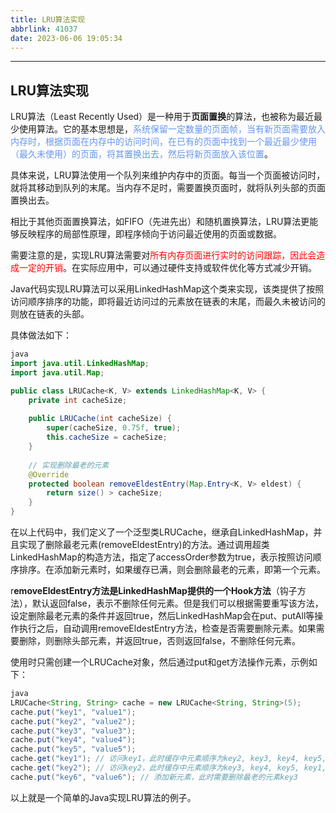 ```yaml
---
title: LRU算法实现
abbrlink: 41037
date: 2023-06-06 19:05:34
---
```


---
## LRU算法实现

LRU算法（Least Recently Used）是一种用于**页面置换**的算法，也被称为最近最少使用算法。它的基本思想是，<font color='cornflowerblue'>系统保留一定数量的页面帧，当有新页面需要放入内存时，根据页面在内存中的访问时间，在已有的页面中找到一个最近最少使用（最久未使用）的页面，将其置换出去，然后将新页面放入该位置</font>。

具体来说，LRU算法使用一个队列来维护内存中的页面。每当一个页面被访问时，就将其移动到队列的末尾。当内存不足时，需要置换页面时，就将队列头部的页面置换出去。

相比于其他页面置换算法，如FIFO（先进先出）和随机置换算法，LRU算法更能够反映程序的局部性原理，即程序倾向于访问最近使用的页面或数据。

需要注意的是，实现LRU算法需要对<font color='red'>所有内存页面进行实时的访问跟踪，因此会造成一定的开销</font>。在实际应用中，可以通过硬件支持或软件优化等方式减少开销。

Java代码实现LRU算法可以采用LinkedHashMap这个类来实现，该类提供了按照访问顺序排序的功能，即将最近访问过的元素放在链表的末尾，而最久未被访问的则放在链表的头部。

具体做法如下：

```java
java
import java.util.LinkedHashMap;
import java.util.Map;

public class LRUCache<K, V> extends LinkedHashMap<K, V> {
    private int cacheSize;
    
    public LRUCache(int cacheSize) {
        super(cacheSize, 0.75f, true);
        this.cacheSize = cacheSize;
    }
    
    // 实现删除最老的元素
    @Override
    protected boolean removeEldestEntry(Map.Entry<K, V> eldest) {
        return size() > cacheSize;
    }
}
```

在以上代码中，我们定义了一个泛型类LRUCache，继承自LinkedHashMap，并且实现了删除最老元素(removeEldestEntry)的方法。通过调用超类LinkedHashMap的构造方法，指定了accessOrder参数为true，表示按照访问顺序排序。在添加新元素时，如果缓存已满，则会删除最老的元素，即第一个元素。

r**emoveEldestEntry方法是LinkedHashMap提供的一个Hook方法**（钩子方法），默认返回false，表示不删除任何元素。但是我们可以根据需要重写该方法，设定删除最老元素的条件并返回true，然后LinkedHashMap会在put、putAll等操作执行之后，自动调用removeEldestEntry方法，检查是否需要删除元素。如果需要删除，则删除头部元素，并返回true，否则返回false，不删除任何元素。

使用时只需创建一个LRUCache对象，然后通过put和get方法操作元素，示例如下：

```java
java
LRUCache<String, String> cache = new LRUCache<String, String>(5);
cache.put("key1", "value1");
cache.put("key2", "value2");
cache.put("key3", "value3");
cache.put("key4", "value4");
cache.put("key5", "value5");
cache.get("key1"); // 访问key1，此时缓存中元素顺序为key2, key3, key4, key5, key1
cache.get("key2"); // 访问key2，此时缓存中元素顺序为key3, key4, key5, key1, key2
cache.put("key6", "value6"); // 添加新元素，此时需要删除最老的元素key3
```

以上就是一个简单的Java实现LRU算法的例子。